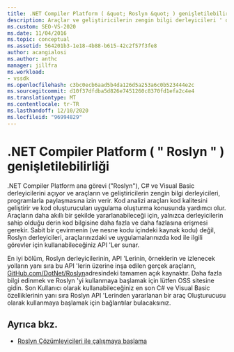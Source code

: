 ```yaml
---
title: .NET Compiler Platform ( &quot; Roslyn &quot; ) genişletilebilirliği | Microsoft Docs
description: Araçlar ve geliştiricilerin zengin bilgi derleyicileri ' de paylaşmasına izin veren .NET Compiler Platform hakkında bilgi edinin.
ms.custom: SEO-VS-2020
ms.date: 11/04/2016
ms.topic: conceptual
ms.assetid: 564201b3-1e18-4b88-b615-42c2f57f3fe8
author: acangialosi
ms.author: anthc
manager: jillfra
ms.workload:
- vssdk
ms.openlocfilehash: c3bc0ecb6aad5b4da126d5a253a6c0b523444e2c
ms.sourcegitcommit: d10f37dfdba5d826e7451260c8370fd1efa2c4e4
ms.translationtype: MT
ms.contentlocale: tr-TR
ms.lasthandoff: 12/10/2020
ms.locfileid: "96994829"
---
```

# <a name="net-compiler-platform-quotroslynquot-extensibility"></a>.NET Compiler Platform ( &quot; Roslyn &quot; ) genişletilebilirliği
.NET Compiler Platform ana görevi ("Roslyn"), C# ve Visual Basic derleyicilerini açıyor ve araçların ve geliştiricilerin zengin bilgi derleyicileri, programlarla paylaşmasına izin verir. Kod analizi araçları kod kalitesini geliştirir ve kod oluşturucuları uygulama oluşturma konusunda yardımcı olur. Araçların daha akıllı bir şekilde yararlanabileceği için, yalnızca derleyicilerin sahip olduğu derin kod bilgisine daha fazla ve daha fazlasına erişmesi gerekir. Sabit bir çevirmenin (ve nesne kodu içindeki kaynak kodu) değil, Roslyn derleyicileri, araçlarınızdaki ve uygulamalarınızda kod ile ilgili görevler için kullanabileceğiniz API 'Ler sunar.

 En iyi bölüm, Roslyn derleyicilerinin, API 'Lerinin, örneklerin ve izlenecek yolların yanı sıra bu API 'lerin üzerine inşa edilen gerçek araçların, [GitHub.com/DotNet/Roslyn](https://github.com/dotnet/Roslyn)adresindeki tamamen açık kaynaktır. Daha fazla bilgi edinmek ve Roslyn 'yi kullanmaya başlamak için lütfen OSS sitesine gidin. Son Kullanıcı olarak kullanabileceğiniz en son C# ve Visual Basic özelliklerinin yanı sıra Roslyn API 'Lerinden yararlanan bir araç Oluşturucusu olarak kullanmaya başlamak için bağlantılar bulacaksınız.

## <a name="see-also"></a>Ayrıca bkz.
- [Roslyn Çözümleyicileri ile çalışmaya başlama](../extensibility/getting-started-with-roslyn-analyzers.md)
